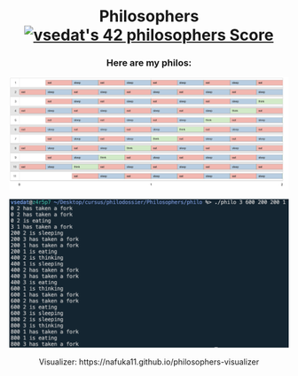 <h1 align="center">Philosophers
  <a href="https://github.com/JaeSeoKim/badge42"><img src="https://badge42.vercel.app/api/v2/cl1kzq6n0001609iagycostl5/project/2501070" alt="vsedat's 42 philosophers Score" /></a>

</h1>
<h3 align="center">Here are my philos:</h3>
<p align="center"><img src="https://github.com/Qwazertyx/Philosophers/blob/master/philo/imgs/Screen%20Shot%202022-09-22%20at%201.39.56%20PM.png?raw=true" width="800px"></p>
<p align="center"><img src="https://github.com/Qwazertyx/Philosophers/blob/master/philo/imgs/Screen%20Shot%202022-09-22%20at%201.40.38%20PM.png?raw=true" width="600px"></p>

<p align="center"> Visualizer: https://nafuka11.github.io/philosophers-visualizer </p>
